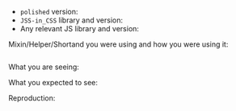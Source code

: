 <!--
Thank you for your interest in using `✨ polished` in your project. Submitting bugs and issues helps us keep the library relevant and usable for developers.

Please fill out this template with all the information you have so we can
understand the issue that you are seeing and address it.
-->

- `polished` version: <!-- i.e. 1.0.2 -->
- `JSS-in_CSS` library and version: <!-- styled-components 1.4.5 -->
- Any relevant JS library and version: <!-- React 15.5 -->

Mixin/Helper/Shortand you were using and how you were using it:

```javascript

```

What you are seeing:

<!-- Please provide a full error message/screenshots/etc.. -->

What you expected to see:

<!-- Please provide a description of how you expected this to work/screenshots/etc.. -->

Reproduction:

<!-- Link to Pull Request, WebpackBin, CodePen, etc... -->
